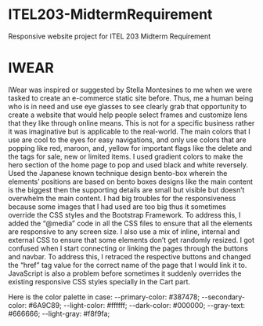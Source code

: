 # ITEL203-MidtermRequirement
Responsive website project for ITEL 203 Midterm Requirement

# IWEAR
IWear was inspired or suggested by Stella Montesines to me when we were tasked to create an e-commerce static site before. Thus, me a human being who is in need and use eye glasses to see clearly grab that opportunity to create a website that would help people select frames and customize lens that they like through online means. This is not for a specific business rather it was imaginative but is applicable to the real-world. 
The main colors that I use are cool to the eyes for easy navigations, and only use colors that are popping like red, maroon, and,  yellow for important flags like the delete and the tags for sale, new or limited items.  I used gradient colors to make the hero section of the home page to pop and used black and white reversely. Used the Japanese known technique design bento-box wherein the elements’ positions are based on bento boxes designs like the main content is the biggest then the supporting details are small but visible but doesn’t overwhelm the main content.
I had big troubles for the responsiveness because some images that I had used are too big thus it sometimes override the CSS styles and the Bootstrap Framework. To address this, I added the “@media” code in all the CSS files to ensure that all the elements are responsive to any screen size. I also use a mix of inline, internal and external CSS to ensure that some elements don’t get randomly resized.
I got confused when I start connecting or linking the pages through the buttons and navbar. To address this, I retraced the respective buttons and changed the “href” tag value for the correct name of the page that I would link it to. JavaScript is also a problem before sometimes it suddenly overrides the existing responsive CSS styles specially in the Cart part. 

Here is the color palette in case:
            --primary-color: #387478;
            --secondary-color: #6A9C89;
            --light-color: #ffffff;
            --dark-color: #000000;
            --gray-text: #666666;
            --light-gray: #f8f9fa;

